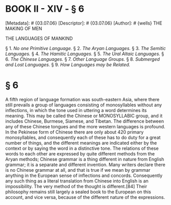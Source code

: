 # BOOK II - XIV - § 6
[Metadata]: # {03.07.06}
[Descriptor]: # {03.07.06}
[Author]: # {wells}
THE MAKING OF MEN

THE LANGUAGES OF MANKIND

§ 1. _No one Primitive Language._ § 2. _The Aryan Languages._ § 3.
_The Semitic Languages._ § 4. _The Hamitic Languages._ § 5. _The      Ural
Altaic Languages._ § 6. _The Chinese Languages._ § 7. _Other      Language
Groups._ § 8. _Submerged and Lost Languages._ § 9. _How      Languages may be
Related._

# § 6
A fifth region of language formation was south-eastern Asia, where there still
prevails a group of languages consisting of monosyllables without any
inflections, in which the tone used in uttering a word determines its meaning.
This may be called the Chinese or MONOSYLLABIC group, and it includes Chinese,
Burmese, Siamese, and Tibetan. The difference between any of these Chinese
tongues and the more western languages is profound. In the Pekinese form of
Chinese there are only about 420 primary monosyllables, and consequently each
of these has to do duty for a great number of things, and the different
meanings are indicated either by the context or by saying the word in a
distinctive tone. The relations of these words to each other are expressed by
quite different methods from the Aryan methods; Chinese grammar is a thing
different in nature from English grammar; it is a separate and different
invention. Many writers declare there is no Chinese grammar at all, and that is
true if we mean by grammar anything in the European sense of inflections and
concords. Consequently any such thing as a literal translation from Chinese
into English is an impossibility. The very method of the thought is
different.[84] Their philosophy remains still largely a sealed book to the
European on this account, and vice versa, because of the different nature of
the expressions.

